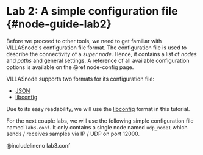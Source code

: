 # Lab 2: A simple configuration file  {#node-guide-lab2}

Before we proceed to other tools,  we need to get familiar with VILLASnode's configuration file format.
The configuration file is used to describe the connectivity of a _super node_. Hence, it contains a list of _nodes_ and _paths_ and general settings.
A reference of all available configuration options is available on the @ref node-config page.

VILLASnode supports two formats for its configuration file:

- [JSON](http://json.org)
- [libconfig](http://www.hyperrealm.com/libconfig/libconfig_manual.html#Configuration-Files)

Due to its easy readability, we will use the [libconfig](http://www.hyperrealm.com/libconfig/libconfig_manual.html#Configuration-Files) format in this tutorial.

For the next couple labs, we will use the following simple configuration file named `lab3.conf`.
It only contains a single node named `udp_node1` which sends / receives samples via IP / UDP on port 12000.

@includelineno lab3.conf